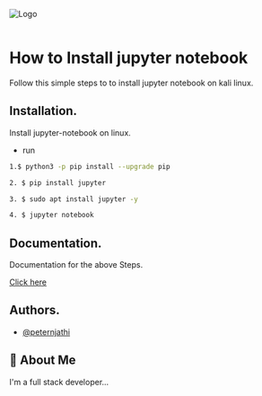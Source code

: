 
![Logo](https://chrome22.s3.us-west-2.amazonaws.com/nokyy.png)

```
```
#  How to Install jupyter notebook 
Follow this simple steps to to install jupyter notebook on kali linux.


## Installation.

Install jupyter-notebook on linux.
- run 
```bash
1.$ python3 -p pip install --upgrade pip
```
```bash
2. $ pip install jupyter
```

```bash
3. $ sudo apt install jupyter -y
 ```


```bash
4. $ jupyter notebook
 ```
## Documentation.

 Documentation for the above Steps.

[Click here](https://jupyter.org/install)


## Authors.

- [@peternjathi](https://www.github.com/peternjathi)


## 🚀 About Me
I'm a full stack developer...
